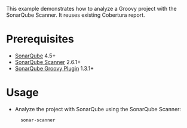 This example demonstrates how to analyze a Groovy project with the SonarQube Scanner.
It reuses existing Cobertura report.

Prerequisites
=============
* [SonarQube](http://www.sonarqube.org/downloads/) 4.5+
* [SonarQube Scanner](http://docs.sonarqube.org/display/SCAN/Analyzing+with+SonarQube+Scanner) 2.6.1+
* [SonarQube Groovy Plugin](http://docs.sonarqube.org/display/PLUG/Groovy+Plugin) 1.3.1+

Usage
=====
* Analyze the project with SonarQube using the SonarQube Scanner:

        sonar-scanner
